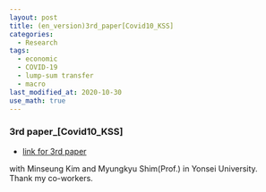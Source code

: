 ```yaml
---
layout: post
title: (en_version)3rd_paper[Covid10_KSS]
categories:
  - Research
tags:
  - economic
  - COVID-19
  - lump-sum transfer
  - macro
last_modified_at: 2020-10-30
use_math: true
---
```


### 3rd paper_[Covid10_KSS]

* [link for 3rd paper](https://drive.google.com/file/d/1YwWAaJ3K-XhYunuKb1XvrHfeSBgk5l28/view?usp=sharing)  

with Minseung Kim and Myungkyu Shim(Prof.) in Yonsei University.  
Thank my co-workers.